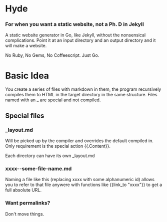 # Hyde

### For when you want a static website, not a Ph. D in Jekyll

A static website generator in Go, like Jekyll, without the nonsensical complications. Point it at an input directory and an output directory and it will make a website. 

No Ruby, No Gems, No Coffeescript. Just Go.

# Basic Idea

You create a series of files with markdown in them, the program recursively compiles them to HTML in the target directory in the same structure. Files named with an _ are special and not compiled.

## Special files

### _layout.md

Will be picked up by the compiler and overrides the default compiled in. Only requirement is the special action {{.Content}}.

Each directory can have its own _layout.md

### xxxx--some-file-name.md

Naming a file like this (replacing xxxx with some alphanumeric id) allows you to refer to that file anywere with functions like {{link_to "xxxx"}} to get a full absolute URL.

### Want permalinks?

Don't move things.

 
